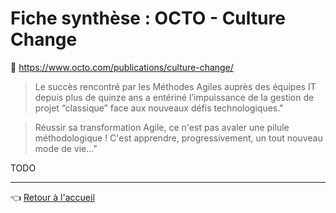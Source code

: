 # Fiche synthèse : OCTO - Culture Change

:link: <https://www.octo.com/publications/culture-change/>

> Le succès rencontré par les Méthodes Agiles auprès des équipes IT depuis plus de quinze ans a entériné l’impuissance de la gestion de projet “classique” face aux nouveaux défis technologiques."

> Réussir sa transformation Agile, ce n'est pas avaler une pilule méthodologique ! C'est apprendre, progressivement, un tout nouveau mode de vie..."

TODO

---
:point_left: [Retour à l'accueil](../README.md)
